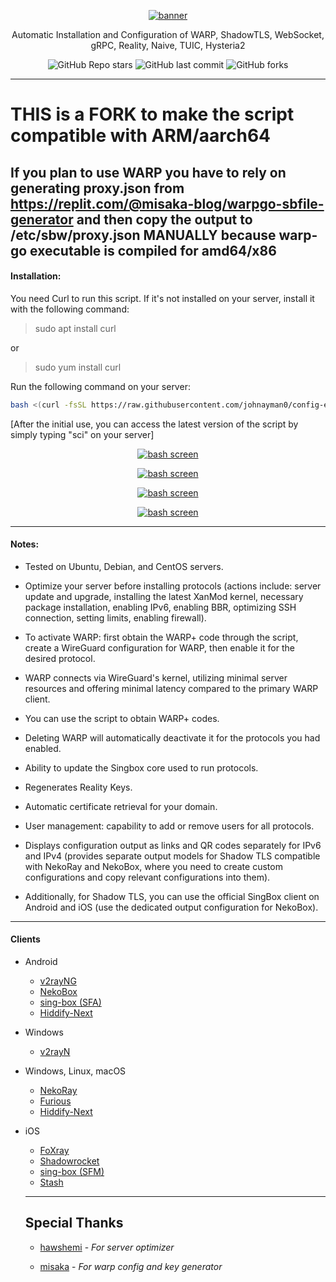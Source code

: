 <div align="center">

[![banner](https://github.com/TheyCallMeSecond/config-examples/blob/main/img/SCI.png?raw=true "banner")](https://github.com/TheyCallMeSecond/config-examples/blob/main/img/SCI.png?raw=true "banner")


Automatic Installation and Configuration of WARP, ShadowTLS, WebSocket, gRPC, Reality, Naive, TUIC, Hysteria2



![GitHub Repo stars](https://img.shields.io/github/stars/TheyCallMeSecond/config-examples?style=for-the-badge&color=cba6f7) ![GitHub last commit](https://img.shields.io/github/last-commit/TheyCallMeSecond/config-examples?style=for-the-badge&color=b4befe) ![GitHub forks](https://img.shields.io/github/forks/TheyCallMeSecond/config-examples?style=for-the-badge&color=cba6f7)
</div>

------------
# THIS is a FORK to make the script compatible with ARM/aarch64
## If you plan to use WARP you have to rely on generating proxy.json from https://replit.com/@misaka-blog/warpgo-sbfile-generator and then copy the output to /etc/sbw/proxy.json MANUALLY because warp-go executable is compiled for amd64/x86

#### Installation:


 You need Curl to run this script. If it's not installed on your server, install it with the following command:

>sudo apt install curl

or 

>sudo yum install curl 


Run the following command on your server:


```bash
bash <(curl -fsSL https://raw.githubusercontent.com/johnayman0/config-examples/main/Sing-Box_Config_Installer/Menu-Selector.sh)
```

 [After the initial use, you can access the latest version of the script by simply typing "sci" on your server]


 <div align="center">
 
[![bash screen](https://github.com/TheyCallMeSecond/config-examples/blob/main/img/29.png?raw=true "bash screen")](https://github.com/TheyCallMeSecond/config-examples/blob/main/img/29.png?raw=true "bash screen")

[![bash screen](https://github.com/TheyCallMeSecond/config-examples/blob/main/img/30.png?raw=true "bash screen")](https://github.com/TheyCallMeSecond/config-examples/blob/main/img/30.png?raw=true "bash screen")

[![bash screen](https://github.com/TheyCallMeSecond/config-examples/blob/main/img/31.png?raw=true "bash screen")](https://github.com/TheyCallMeSecond/config-examples/blob/main/img/31.png?raw=true "bash screen")

[![bash screen](https://github.com/TheyCallMeSecond/config-examples/blob/main/img/32.png?raw=true "bash screen")](https://github.com/TheyCallMeSecond/config-examples/blob/main/img/32.png?raw=true "bash screen")

</div>

------------

#### Notes:

- Tested on Ubuntu, Debian, and CentOS servers.

- Optimize your server before installing protocols (actions include: server update and upgrade, installing the latest XanMod kernel, necessary package installation, enabling IPv6, enabling BBR, optimizing SSH connection, setting limits, enabling firewall).

- To activate WARP: first obtain the WARP+ code through the script, create a WireGuard configuration for WARP, then enable it for the desired protocol.

- WARP connects via WireGuard's kernel, utilizing minimal server resources and offering minimal latency compared to the primary WARP client.

- You can use the script to obtain WARP+ codes.

- Deleting WARP will automatically deactivate it for the protocols you had enabled.

- Ability to update the Singbox core used to run protocols.

- Regenerates Reality Keys.

- Automatic certificate retrieval for your domain.

- User management: capability to add or remove users for all protocols.

- Displays configuration output as links and QR codes separately for IPv6 and IPv4 (provides separate output models for Shadow TLS compatible with NekoRay and NekoBox, where you need to create custom configurations and copy relevant configurations into them).

- Additionally, for Shadow TLS, you can use the official SingBox client on Android and iOS (use the dedicated output configuration for NekoBox).



------------

#### Clients
- Android
  - [v2rayNG](https://github.com/2dust/v2rayNg/releases)
  - [NekoBox](https://github.com/MatsuriDayo/NekoBoxForAndroid/releases)
  - [sing-box (SFA)](https://github.com/SagerNet/sing-box/releases)
  - [Hiddify-Next](https://github.com/hiddify/hiddify-next/releases)
- Windows
  - [v2rayN](https://github.com/2dust/v2rayN/releases)
- Windows, Linux, macOS
  - [NekoRay](https://github.com/MatsuriDayo/nekoray/releases)
  - [Furious](https://github.com/LorenEteval/Furious/releases)
  - [Hiddify-Next](https://github.com/hiddify/hiddify-next/releases)
- iOS
  - [FoXray](https://apps.apple.com/app/foxray/id6448898396)
  - [Shadowrocket](https://apps.apple.com/app/shadowrocket/id932747118)
  - [sing-box (SFM)](https://github.com/SagerNet/sing-box/releases)
  - [Stash](https://apps.apple.com/app/stash/id1596063349)

  ------------
 
  ## Special Thanks


  - [hawshemi](https://github.com/hawshemi/Linux-Optimizer) - *For server optimizer*

  - [misaka](https://replit.com/@misaka-blog/warpgo-profile-generator) - *For warp config and key generator*

